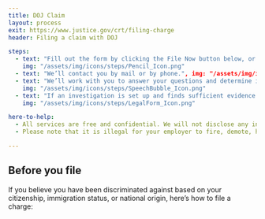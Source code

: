```yaml
---
title: DOJ Claim
layout: process
exit: https://www.justice.gov/crt/filing-charge
header: Filing a claim with DOJ

steps:
  - text: "Fill out the form by clicking the File Now button below, or print out the form and send by mail, fax, or email."
    img: "/assets/img/icons/steps/Pencil_Icon.png"
  - text: "We’ll contact you by mail or by phone.", img: "/assets/img/icons/steps/Mail_Icon.png"
  - text: "We’ll work with you to answer your questions and determine if setting up an investigation is the best course of action. If it is, we’ll start an investigation, which usually takes no longer than seven months."
    img: "/assets/img/icons/steps/SpeechBubble_Icon.png"
  - text: "If an investigation is set up and finds sufficient evidence of a violation, you may obtain various types of relief, including back pay or getting your job back."
    img: "/assets/img/icons/steps/LegalForm_Icon.png"

here-to-help:
  - All services are free and confidential. We will not disclose any information to your employer unless you decide to file a formal complaint.
  - Please note that it is illegal for your employer to fire, demote, harass, or otherwise retaliate against you for filing a complaint with the Department of Justice.

---
```


## Before you file
If you believe you have been discriminated against based on your citizenship, immigration status, or national origin, here’s how to file a charge:
